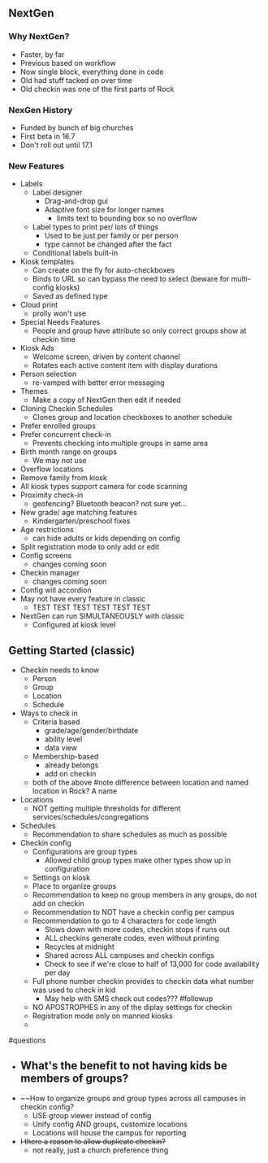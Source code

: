 ## NextGen
### Why NextGen?
- Faster, by far
- Previous based on workflow
- Now single block, everything done in code
- Old had stuff tacked on over time
- Old checkin was one of the first parts of Rock
### NexGen History
- Funded by bunch of big churches
- First beta in 16.7
- Don't roll out until 17.1
### New Features
- Labels
	- Label designer
		- Drag-and-drop gui
		- Adaptive font size for longer names
			- limits text to bounding box so no overflow
	- Label types to print per/ lots of things
		- Used to be just per family or per person
		- type cannot be changed after the fact
	- Conditional labels built-in
- Kiosk templates
	- Can create on the fly for auto-checkboxes
	- Binds to URL so can bypass the need to select (beware for multi-config kiosks)
	- Saved as defined type
- Cloud print
	- prolly won't use
- Special Needs Features
	- People and group have attribute so only correct groups show at checkin time
- Kiosk Ads
	- Welcome screen, driven by content channel
	- Rotates each active content item with display durations
- Person selection
	- re-vamped with better error messaging
- Themes
	- Make a copy of NextGen then edit if needed
- Cloning Checkin Schedules
	- Clones group and location checkboxes to another schedule
- Prefer enrolled groups
- Prefer concurrent check-in
	- Prevents checking into multiple groups in same area
- Birth month range on groups
	- We may not use
- Overflow locations
- Remove family from kiosk
- All kiosk types support camera for code scanning
- Proximity check-in
	- geofencing? Bluetooth beacon? not sure yet...
- New grade/ age matching features
	- Kindergarten/preschool fixes
- Age restrictions
	- can hide adults or kids depending on config
- Split registration mode to only add or edit
- Config screens
	- changes coming soon
- Checkin manager
	- changes coming soon
- Config will accordion
- May not have every feature in classic
	- TEST TEST TEST TEST TEST TEST
- NextGen can run SIMULTANEOUSLY with classic
	- Configured at kiosk level
## Getting Started (classic)
- Checkin needs to know
	- Person
	- Group
	- Location
	- Schedule
- Ways to check in
	- Criteria based
		- grade/age/gender/birthdate
		- ability level
		- data view
	- Membership-based
		- already belongs
		- add on checkin
	- both of the above
#note difference between location and named location in Rock? A name
- Locations
	- NOT getting multiple thresholds for different services/schedules/congregations
- Schedules
	- Recommendation to share schedules as much as possible
- Checkin config
	- Configurations are group types
		- Allowed child group types make other types show up in configuration
	- Settings on kiosk
	- Place to organize groups
	- Recommendation to keep no group members in any groups, do not add on checkin
	- Recommendation to NOT have a checkin config per campus
	- Recommendation to go to 4 characters for code length
		- Slows down with more codes, checkin stops if runs out
		- ALL checkins generate codes, even without printing
		- Recycles at midnight
		- Shared across ALL campuses and checkin configs
		- Check to see if we're close to half of 13,000 for code availability per day
	- Full phone number checkin provides to checkin data what number was used to check in kid
		- May help with SMS check out codes??? #followup 
	- NO APOSTROPHES in any of the diplay settings for checkin
	- Registration mode only on manned kiosks
	- 
#questions 
- What's the benefit to not having kids be members of groups?
	- 
- ~~How to organize groups and group types across all campuses in checkin config?
	- USE group viewer instead of config
	- Unify config AND groups, customize locations
	- Locations will house the campus for reporting
- ~~I there a reason to allow duplicate checkin?~~
	- not really, just a church preference thing